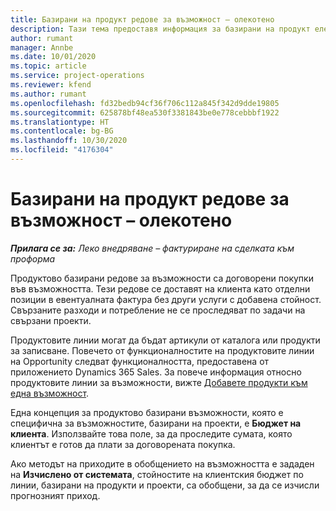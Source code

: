 ```yaml
---
title: Базирани на продукт редове за възможност – олекотено
description: Тази тема предоставя информация за базирани на продукт елементи от ред на възможност в Project Operations.
author: rumant
manager: Annbe
ms.date: 10/01/2020
ms.topic: article
ms.service: project-operations
ms.reviewer: kfend
ms.author: rumant
ms.openlocfilehash: fd32bedb94cf36f706c112a845f342d9dde19805
ms.sourcegitcommit: 625878bf48ea530f3381843be0e778cebbbf1922
ms.translationtype: HT
ms.contentlocale: bg-BG
ms.lasthandoff: 10/30/2020
ms.locfileid: "4176304"
---
```

# <a name="product-based-opportunity-lines---lite"></a>Базирани на продукт редове за възможност – олекотено

_**Прилага се за:** Леко внедряване – фактуриране на сделката към проформа_

Продуктово базирани редове за възможности са договорени покупки във възможността. Тези редове се доставят на клиента като отделни позиции в евентуалната фактура без други услуги с добавена стойност. Свързаните разходи и потребление не се проследяват по задачи на свързани проекти.

Продуктовите линии могат да бъдат артикули от каталога или продукти за записване. Повечето от функционалностите на продуктовите линии на Opportunity следват функционалността, предоставена от приложението Dynamics 365 Sales. За повече информация относно продуктовите линии за възможности, вижте [Добавете продукти към една възможност](https://docs.microsoft.com/dynamics365/sales-enterprise/add-products-opportunity).

Една концепция за продуктово базирани възможности, която е специфична за възможностите, базирани на проекти, е **Бюджет на клиента**. Използвайте това поле, за да проследите сумата, която клиентът е готов да плати за договорената покупка.

Ако методът на приходите в обобщението на възможността е зададен на **Изчислено от системата**, стойностите на клиентския бюджет по линии, базирани на продукти и проекти, са обобщени, за да се изчисли прогнозният приход.
